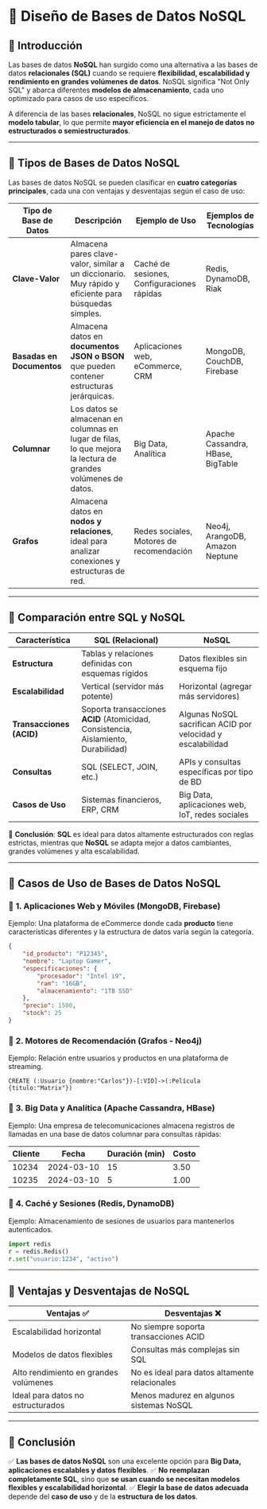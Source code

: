 # 📌 Diseño de Bases de Datos NoSQL

## 📌 Introducción
Las bases de datos **NoSQL** han surgido como una alternativa a las bases de datos **relacionales (SQL)** cuando se requiere **flexibilidad, escalabilidad y rendimiento en grandes volúmenes de datos**. NoSQL significa "Not Only SQL" y abarca diferentes **modelos de almacenamiento**, cada uno optimizado para casos de uso específicos.

A diferencia de las bases **relacionales**, NoSQL no sigue estrictamente el **modelo tabular**, lo que permite **mayor eficiencia en el manejo de datos no estructurados o semiestructurados**.

---

## 📌 Tipos de Bases de Datos NoSQL

Las bases de datos NoSQL se pueden clasificar en **cuatro categorías principales**, cada una con ventajas y desventajas según el caso de uso:

| Tipo de Base de Datos | Descripción | Ejemplo de Uso | Ejemplos de Tecnologías |
|----------------------|-------------|---------------|---------------------|
| **Clave-Valor** | Almacena pares clave-valor, similar a un diccionario. Muy rápido y eficiente para búsquedas simples. | Caché de sesiones, Configuraciones rápidas | Redis, DynamoDB, Riak |
| **Basadas en Documentos** | Almacena datos en **documentos JSON o BSON** que pueden contener estructuras jerárquicas. | Aplicaciones web, eCommerce, CRM | MongoDB, CouchDB, Firebase |
| **Columnar** | Los datos se almacenan en columnas en lugar de filas, lo que mejora la lectura de grandes volúmenes de datos. | Big Data, Analítica | Apache Cassandra, HBase, BigTable |
| **Grafos** | Almacena datos en **nodos y relaciones**, ideal para analizar conexiones y estructuras de red. | Redes sociales, Motores de recomendación | Neo4j, ArangoDB, Amazon Neptune |

---

## 📌 Comparación entre SQL y NoSQL

| Característica | SQL (Relacional) | NoSQL |
|--------------|----------------|------|
| **Estructura** | Tablas y relaciones definidas con esquemas rígidos | Datos flexibles sin esquema fijo |
| **Escalabilidad** | Vertical (servidor más potente) | Horizontal (agregar más servidores) |
| **Transacciones (ACID)** | Soporta transacciones **ACID** (Atomicidad, Consistencia, Aislamiento, Durabilidad) | Algunas NoSQL sacrifican ACID por velocidad y escalabilidad |
| **Consultas** | SQL (SELECT, JOIN, etc.) | APIs y consultas específicas por tipo de BD |
| **Casos de Uso** | Sistemas financieros, ERP, CRM | Big Data, aplicaciones web, IoT, redes sociales |

📌 **Conclusión**: **SQL** es ideal para datos altamente estructurados con reglas estrictas, mientras que **NoSQL** se adapta mejor a datos cambiantes, grandes volúmenes y alta escalabilidad.

---

## 📌 Casos de Uso de Bases de Datos NoSQL

### 🔹 **1. Aplicaciones Web y Móviles (MongoDB, Firebase)**
Ejemplo: Una plataforma de eCommerce donde cada **producto** tiene características diferentes y la estructura de datos varía según la categoría.

```json
{
    "id_producto": "P12345",
    "nombre": "Laptop Gamer",
    "especificaciones": {
        "procesador": "Intel i9",
        "ram": "16GB",
        "almacenamiento": "1TB SSD"
    },
    "precio": 1500,
    "stock": 25
}
```

### 🔹 **2. Motores de Recomendación (Grafos - Neo4j)**
Ejemplo: Relación entre usuarios y productos en una plataforma de streaming.

```cypher
CREATE (:Usuario {nombre:"Carlos"})-[:VIÓ]->(:Película {titulo:"Matrix"})
```

### 🔹 **3. Big Data y Analítica (Apache Cassandra, HBase)**
Ejemplo: Una empresa de telecomunicaciones almacena registros de llamadas en una base de datos columnar para consultas rápidas:

| Cliente | Fecha | Duración (min) | Costo |
|---------|------------|--------------|-------|
| 10234 | 2024-03-10 | 15 | 3.50 |
| 10235 | 2024-03-10 | 5  | 1.00 |

### 🔹 **4. Caché y Sesiones (Redis, DynamoDB)**
Ejemplo: Almacenamiento de sesiones de usuarios para mantenerlos autenticados.

```python
import redis
r = redis.Redis()
r.set("usuario:1234", "activo")
```

---

## 📌 Ventajas y Desventajas de NoSQL

| **Ventajas** ✅ | **Desventajas** ❌ |
|---------------|----------------|
| Escalabilidad horizontal | No siempre soporta transacciones ACID |
| Modelos de datos flexibles | Consultas más complejas sin SQL |
| Alto rendimiento en grandes volúmenes | No es ideal para datos altamente relacionales |
| Ideal para datos no estructurados | Menos madurez en algunos sistemas NoSQL |

---

## 📌 Conclusión
✅ **Las bases de datos NoSQL** son una excelente opción para **Big Data, aplicaciones escalables y datos flexibles**.
✅ **No reemplazan completamente SQL**, sino que **se usan cuando se necesitan modelos flexibles y escalabilidad horizontal**.
✅ **Elegir la base de datos adecuada** depende del **caso de uso** y de la **estructura de los datos**.



